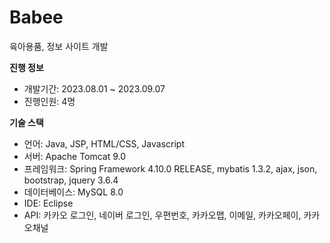 # Babee
육아용품, 정보 사이트 개발

**진행 정보**
- 개발기간: 2023.08.01 ~ 2023.09.07
- 진행인원: 4명

**기술 스택**

- 언어: Java, JSP, HTML/CSS, Javascript
- 서버: Apache Tomcat 9.0
- 프레임워크: Spring Framework 4.10.0 RELEASE, mybatis 1.3.2, ajax, json, bootstrap, jquery 3.6.4
- 데이터베이스: MySQL 8.0
- IDE: Eclipse
- API: 카카오 로그인, 네이버 로그인, 우편번호, 카카오맵, 이메일, 카카오페이, 카카오채널
